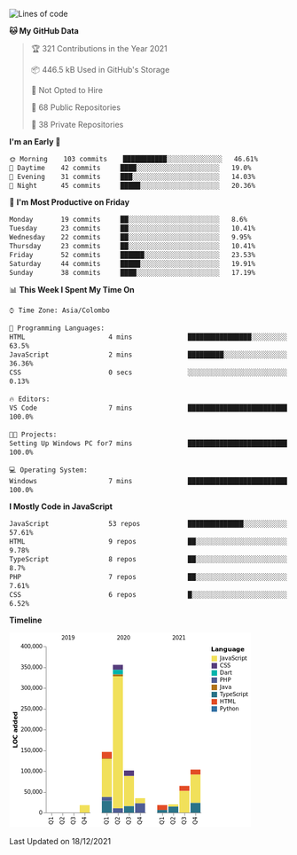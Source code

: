 
<!--START_SECTION:waka-->
![Lines of code](https://img.shields.io/badge/From%20Hello%20World%20I%27ve%20Written-868%20Thousand%20lines%20of%20code-blue)

**🐱 My GitHub Data** 

> 🏆 321 Contributions in the Year 2021
 > 
> 📦 446.5 kB Used in GitHub's Storage 
 > 
> 🚫 Not Opted to Hire
 > 
> 📜 68 Public Repositories 
 > 
> 🔑 38 Private Repositories  
 > 
**I'm an Early 🐤** 

```text
🌞 Morning    103 commits    ███████████░░░░░░░░░░░░░░   46.61% 
🌆 Daytime    42 commits     ████░░░░░░░░░░░░░░░░░░░░░   19.0% 
🌃 Evening    31 commits     ███░░░░░░░░░░░░░░░░░░░░░░   14.03% 
🌙 Night      45 commits     █████░░░░░░░░░░░░░░░░░░░░   20.36%

```
📅 **I'm Most Productive on Friday** 

```text
Monday       19 commits     ██░░░░░░░░░░░░░░░░░░░░░░░   8.6% 
Tuesday      23 commits     ██░░░░░░░░░░░░░░░░░░░░░░░   10.41% 
Wednesday    22 commits     ██░░░░░░░░░░░░░░░░░░░░░░░   9.95% 
Thursday     23 commits     ██░░░░░░░░░░░░░░░░░░░░░░░   10.41% 
Friday       52 commits     ██████░░░░░░░░░░░░░░░░░░░   23.53% 
Saturday     44 commits     █████░░░░░░░░░░░░░░░░░░░░   19.91% 
Sunday       38 commits     ████░░░░░░░░░░░░░░░░░░░░░   17.19%

```


📊 **This Week I Spent My Time On** 

```text
⌚︎ Time Zone: Asia/Colombo

💬 Programming Languages: 
HTML                     4 mins              ████████████████░░░░░░░░░   63.5% 
JavaScript               2 mins              █████████░░░░░░░░░░░░░░░░   36.36% 
CSS                      0 secs              ░░░░░░░░░░░░░░░░░░░░░░░░░   0.13%

🔥 Editors: 
VS Code                  7 mins              █████████████████████████   100.0%

🐱‍💻 Projects: 
Setting Up Windows PC for7 mins              █████████████████████████   100.0%

💻 Operating System: 
Windows                  7 mins              █████████████████████████   100.0%

```

**I Mostly Code in JavaScript** 

```text
JavaScript               53 repos            ██████████████░░░░░░░░░░░   57.61% 
HTML                     9 repos             ██░░░░░░░░░░░░░░░░░░░░░░░   9.78% 
TypeScript               8 repos             ██░░░░░░░░░░░░░░░░░░░░░░░   8.7% 
PHP                      7 repos             ██░░░░░░░░░░░░░░░░░░░░░░░   7.61% 
CSS                      6 repos             █░░░░░░░░░░░░░░░░░░░░░░░░   6.52%

```


**Timeline**

![Chart not found](https://raw.githubusercontent.com/ccweerasinghe1994/ccweerasinghe1994/master/charts/bar_graph.png) 


 Last Updated on 18/12/2021
<!--END_SECTION:waka-->
